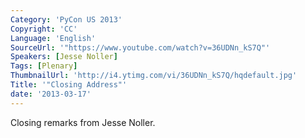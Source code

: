 ```yaml
---
Category: 'PyCon US 2013'
Copyright: 'CC'
Language: 'English'
SourceUrl: '"https://www.youtube.com/watch?v=36UDNn_kS7Q"'
Speakers: [Jesse Noller]
Tags: [Plenary]
ThumbnailUrl: 'http://i4.ytimg.com/vi/36UDNn_kS7Q/hqdefault.jpg'
Title: '"Closing Address"'
date: '2013-03-17'
---
```

Closing remarks from Jesse Noller.